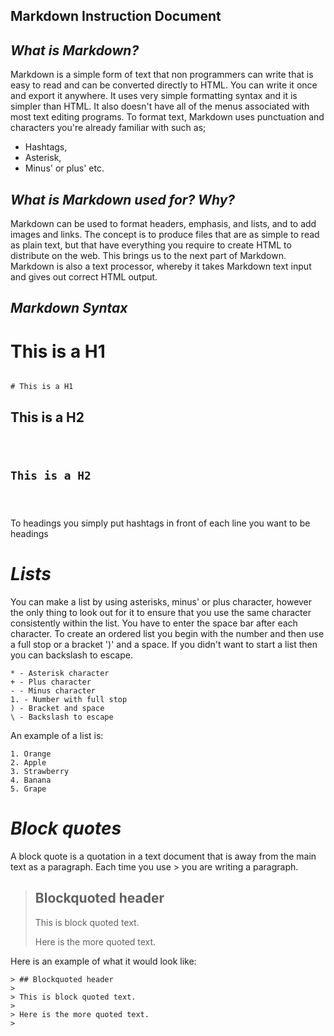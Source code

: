 ## **Markdown Instruction Document**

## *What is Markdown?*
Markdown is a simple form of text that non programmers can write that is easy to read and can be converted directly to HTML. 
You can write it once and export it anywhere. It uses very simple formatting syntax and it is simpler than HTML. 
It also doesn't have all of the menus associated with most text editing programs. To format text, Markdown uses punctuation
and characters you're already familiar with such as; 
- Hashtags, 
- Asterisk, 
- Minus' or plus' etc. 

## *What is Markdown used for? Why?*
Markdown can be used to format headers, emphasis, and lists, and to add images and links. The concept is to produce files that are as simple to read as plain text, but that have everything you require to create HTML to distribute on the web. This brings us to the next part of Markdown. Markdown is also a text processor, whereby it takes Markdown text input and gives out correct HTML output.

## *Markdown Syntax*
# This is a H1
<pre><code>
# This is a H1
</code></pre>
## This is a H2
<code><pre>
## This is a H2
</code></pre>
To headings you simply put hashtags in front of each line you want to be headings

# *Lists*
You can make a list by using asterisks, minus' or plus character, however the only thing to look out for it to ensure that you use the same character consistently within the list. You have to enter the space bar after each character. To create an ordered list you begin with the number and then use a full stop or a bracket  ')' and a space. If you didn't want to start a list then you can backslash to escape. 
``` 
* - Asterisk character 
+ - Plus character 
- - Minus character 
1. - Number with full stop 
) - Bracket and space 
\ - Backslash to escape 
```
An example of a list is: 
```
1. Orange 
2. Apple
3. Strawberry 
4. Banana 
5. Grape
```

# *Block quotes*

A block quote is a quotation in a text document that is away from the main text as a paragraph. Each time you use > you are writing a paragraph.

> ## Blockquoted header
>
> This is block quoted text.
>
> Here is the more quoted text.
> 

Here is an example of what it would look like:
```
> ## Blockquoted header
>
> This is block quoted text.
>
> Here is the more quoted text.
> 
```
